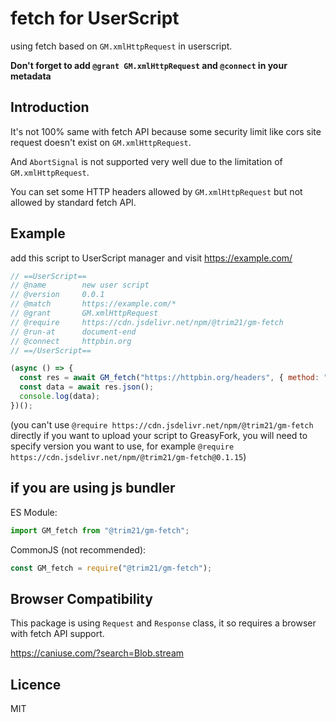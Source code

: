 # fetch for UserScript

using fetch based on `GM.xmlHttpRequest` in userscript.

**Don't forget to add `@grant GM.xmlHttpRequest` and `@connect` in your metadata**

## Introduction

It's not 100% same with fetch API because some security limit like cors site request doesn't exist on `GM.xmlHttpRequest`.

And `AbortSignal` is not supported very well due to the limitation of `GM.xmlHttpRequest`.

You can set some HTTP headers allowed by `GM.xmlHttpRequest` but not allowed by standard fetch API.

## Example

add this script to UserScript manager and visit <https://example.com/>

```javascript
// ==UserScript==
// @name        new user script
// @version     0.0.1
// @match       https://example.com/*
// @grant       GM.xmlHttpRequest
// @require     https://cdn.jsdelivr.net/npm/@trim21/gm-fetch
// @run-at      document-end
// @connect     httpbin.org
// ==/UserScript==

(async () => {
  const res = await GM_fetch("https://httpbin.org/headers", { method: "GET" });
  const data = await res.json();
  console.log(data);
})();
```

(you can't use `@require https://cdn.jsdelivr.net/npm/@trim21/gm-fetch` directly if you want to upload your script to GreasyFork,
you will need to specify version you want to use, for example `@require https://cdn.jsdelivr.net/npm/@trim21/gm-fetch@0.1.15`)

## if you are using js bundler

ES Module:

```javascript
import GM_fetch from "@trim21/gm-fetch";
```

CommonJS (not recommended):

```javascript
const GM_fetch = require("@trim21/gm-fetch");
```

## Browser Compatibility

This package is using `Request` and `Response` class, it so requires a browser with fetch API support.

<https://caniuse.com/?search=Blob.stream>

## Licence

MIT
